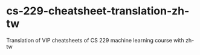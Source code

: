 # cs-229-cheatsheet-translation-zh-tw
Translation of VIP cheatsheets of CS 229 machine learning course with zh-tw
